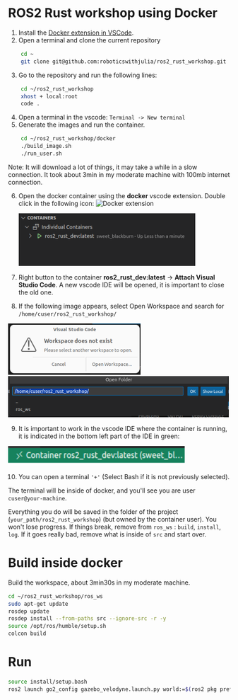 # ROS2 Rust workshop using Docker

1. Install the [Docker extension in VSCode](https://code.visualstudio.com/docs/containers/overview).
2. Open a terminal and clone the current repository
 
```bash
    cd ~
    git clone git@github.com:roboticswithjulia/ros2_rust_workshop.git
```
3. Go to the repository and run the following lines:

```bash
    cd ~/ros2_rust_workshop
    xhost + local:root
    code .
```

4. Open a terminal in the vscode: `Terminal -> New terminal`
5. Generate the images and run the container.

```bash
    cd ~/ros2_rust_workshop/docker
    ./build_image.sh
    ./run_user.sh
```
Note: It will download a lot of things, it may take a while in a slow connection. It took about 3min in my moderate machine with 100mb internet connection.

6. Open the docker container using the **docker** vscode extension. Double click in the following icon:   <img src="./images/docker_extension.png" width="50" title="Docker extension"> 
   
    <img src="./tutorials/images/ros2_rust_dev_imagen_encendida.png" width="400" title="imagen encendida">
7. Right button to the container **ros2_rust_dev:latest** -> **Attach Visual Studio Code**. A new vscode IDE will be opened, it is important to close the old one. 
8. If the following image appears, select Open Workspace and search for `/home/cuser/ros2_rust_workshop/`
   
<img src="./tutorials/images/Workspace_does_not_exist.png" width="300" title="imagen encendida">

<img src="./tutorials/images/Path_to_search.png" width="500" title="imagen encendida">

9. It is important to work in the vscode IDE where the container is running, it is indicated in the bottom left part of the IDE in green:

  <img src="./tutorials/images/vscode_container.png" width="400" title="docker estado">


10. You can open a terminal  `'+'` (Select Bash if it is not previously selected). 

The terminal will be inside of docker, and you'll see you are user `cuser@your-machine`.

Everything you do will be saved in the folder of the project (`your_path/ros2_rust_workshop`) (but owned by the container user). You won't lose progress. If things break, remove from `ros_ws` : `build`, `install`, `log`. If it goes really bad, remove what is inside of `src` and start over.


# Build inside docker

Build the workspace, about 3min30s in my moderate machine.

```bash
cd ~/ros2_rust_workshop/ros_ws
sudo apt-get update
rosdep update
rosdep install --from-paths src --ignore-src -r -y
source /opt/ros/humble/setup.sh
colcon build
```

# Run

```bash
source install/setup.bash
ros2 launch go2_config gazebo_velodyne.launch.py world:=$(ros2 pkg prefix go2_config)/share/go2_config/worlds/outdoor.world
```

